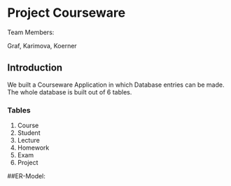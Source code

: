 # Project Courseware

Team Members:

Graf, Karimova, Koerner

## Introduction

We built a Courseware Application in which Database entries can be made.
The whole database is built out of 6 tables.

### Tables
1. Course
2. Student
3. Lecture
4. Homework
5. Exam
6. Project


##ER-Model:

![<ER-Model>](<https://github.com/McKorleone/fhj.swengb.project.courseware/blob/courseware/Courseware%20ER-Model%201.3.png>)

